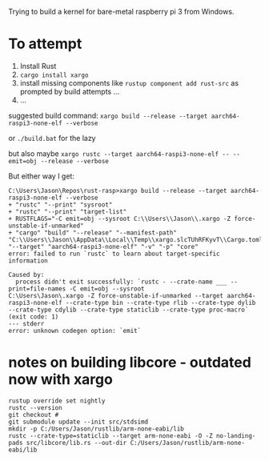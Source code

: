 Trying to build a kernel for bare-metal raspberry pi 3 from Windows.

# To attempt

1. Install Rust
1. `cargo install xargo`
1. install missing components like `rustup component add rust-src` as prompted by build attempts ...
1. ...

suggested build command: `xargo build --release --target aarch64-raspi3-none-elf --verbose`

or `./build.bat` for the lazy

but also maybe `xargo rustc --target aarch64-raspi3-none-elf -- --emit=obj --release --verbose`

But either way I get:

```
C:\Users\Jason\Repos\rust-rasp>xargo build --release --target aarch64-raspi3-none-elf --verbose
+ "rustc" "--print" "sysroot"
+ "rustc" "--print" "target-list"
+ RUSTFLAGS="-C emit=obj --sysroot C:\\Users\\Jason\\.xargo -Z force-unstable-if-unmarked"
+ "cargo" "build" "--release" "--manifest-path" "C:\\Users\\Jason\\AppData\\Local\\Temp\\xargo.slcTUhRFKyvT\\Cargo.toml" "--target" "aarch64-raspi3-none-elf" "-v" "-p" "core"
error: failed to run `rustc` to learn about target-specific information

Caused by:
  process didn't exit successfully: `rustc - --crate-name ___ --print=file-names -C emit=obj --sysroot
C:\Users\Jason\.xargo -Z force-unstable-if-unmarked --target aarch64-raspi3-none-elf --crate-type bin --crate-type rlib --crate-type dylib --crate-type cdylib --crate-type staticlib --crate-type proc-macro` (exit code: 1)
--- stderr
error: unknown codegen option: `emit`
```

# notes on building libcore - outdated now with xargo
```
rustup override set nightly
rustc --version
git checkout #
git submodule update --init src/stdsimd
mkdir -p C:/Users/Jason/rustlib/arm-none-eabi/lib
rustc --crate-type=staticlib --target arm-none-eabi -O -Z no-landing-pads src/libcore/lib.rs --out-dir C:/Users/Jason/rustlib/arm-none-eabi/lib
```

